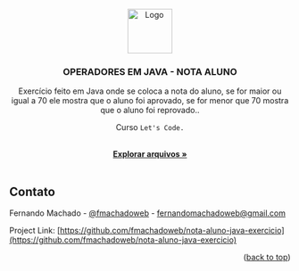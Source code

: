 <div id="top"></div>



<!-- PROJECT LOGO -->
<br />
<div align="center">
  <a href="#">
    <img src="https://github.com/othneildrew/Best-README-Template/raw/master/images/logo.png" alt="Logo" width="80" height="80">
  </a>

  <h3 align="center">OPERADORES EM JAVA - NOTA ALUNO</h3>
  
  <p align="center">Exercício feito em Java onde se coloca a nota do aluno, se for maior ou igual a 70 ele mostra que o aluno foi aprovado, se for menor que 70 mostra que o aluno foi reprovado.. </p>
  
  <p align="center">Curso <code>Let's Code.</code> </p>

  <p align="center">
    <br />
    <a href="https://github.com/fmachadoweb/nota-aluno-java-exercicio"><strong>Explorar arquivos »</strong></a>
    <br />
    <br />
  </p>
</div>


<!-- CONTACT -->
## Contato

Fernando Machado - [@fmachadoweb](https://twitter.com/fmachadoweb) - fernandomachadoweb@gmail.com

Project Link: [https://github.com/fmachadoweb/nota-aluno-java-exercicio](https://github.com/fmachadoweb/nota-aluno-java-exercicio)

<p align="right">(<a href="#top">back to top</a>)</p>

